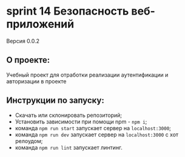 # sprint 14 Безопасность веб-приложений

Версия 0.0.2

## О проекте:
Учебный проект для отработки реализации аутентификации и авторизации в проекте 

## Инструкции по запуску:
- Скачать или склонировать репозиторий;
- Установить зависимости при помощи npm - `npm i`;
- команда `npm run start` запускает сервер на `localhost:3000`;
- команда `npm run dev` запускает сервер на `localhost:3000` с хот релоудом;
- команда `npm run lint` запускает линтинг.
